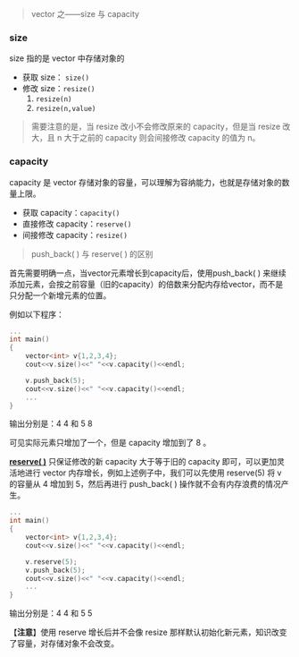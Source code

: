 

> vector 之——size 与 capacity



### size

size 指的是 vector 中存储对象的

* 获取 size： `size()`
* 修改 size：`resize()`
    1. `resize(n)`
    2. `resize(n,value)`

> 需要注意的是，当 resize 改小不会修改原来的 capacity，但是当 resize 改大，且 n 大于之前的 capacity 则会间接修改 capacity 的值为 n。



### capacity

capacity 是 vector 存储对象的容量，可以理解为容纳能力，也就是存储对象的数量上限。

* 获取 capacity：`capacity()`
* 直接修改 capacity：`reserve()`
* 间接修改 capacity：`resize()`





> push_back( ) 与 reserve( ) 的区别

首先需要明确一点，当vector元素增长到capacity后，使用push_back( ) 来继续添加元素，会按之前容量（旧的capacity）的倍数来分配内存给vector，而不是只分配一个新增元素的位置。

例如以下程序：

```c++
...
int main()
{
    vector<int> v{1,2,3,4};
    cout<<v.size()<<" "<<v.capacity()<<endl;

    v.push_back(5);
    cout<<v.size()<<" "<<v.capacity()<<endl;
    ...
}
```

输出分别是：4 4 和 5 8 

可见实际元素只增加了一个，但是 capacity 增加到了 8 。



[**reserve( )**](https://cplusplus.com/reference/vector/vector/reserve/) 只保证修改的新 capacity 大于等于旧的 capacity 即可，可以更加灵活地进行 vector 内存增长，例如上述例子中，我们可以先使用 reserve(5) 将 v 的容量从 4 增加到 5，然后再进行 push_back( ) 操作就不会有内存浪费的情况产生。

```c++
...
int main()
{
    vector<int> v{1,2,3,4};
    cout<<v.size()<<" "<<v.capacity()<<endl;

    v.reserve(5);
    v.push_back(5);
    cout<<v.size()<<" "<<v.capacity()<<endl;
    ...
}
```

输出分别是：4 4 和 5 5

【**注意**】使用 reserve 增长后并不会像 resize 那样默认初始化新元素，知识改变了容量，对存储对象不会改变。